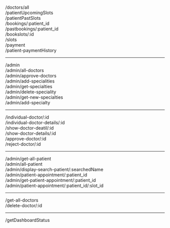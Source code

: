 /doctors/all  
/patientUpcomingSlots  
/patientPastSlots  
/bookings/:patient_id  
/pastbookings/:patient_id  
/bookslots/:id  
/slots  
/payment  
/patient-paymentHistory  


---
/admin  
/admin/all-doctors  
/admin/approve-doctors  
/admin/add-specialities  
/admin/get-specialties  
/admin/delete-speciality  
/admin/get-new-specialties  
/admin/add-specialty  


---
/individual-doctor/:id  
/individual-doctor-details/:id  
/show-doctor-deatil/:id  
/show-doctor-details/:id  
/approve-doctor/:id  
/reject-doctor/:id  


---
/admin/get-all-patient  
/admin/all-patient  
/admin/display-search-patient/:searchedName  
/admin/patient-appointment/:patient_id  
/admin/get-patient-appointment/:patient_id  
/admin/patient-appointment/:patient_id/:slot_id  


---
/get-all-doctors  
/delete-doctor/:id  


---
/getDashboardStatus  